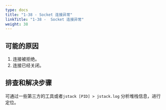 ```yaml
---
type: docs
title: "1-38 - Socket 连接异常"
linkTitle: "1-38 -  Socket 连接异常"
weight: 38
---
```


## 可能的原因

1. 连接被拒绝。
2. 连接已经关闭。

## 排查和解决步骤

可通过一些第三方的工具或者`jstack [PID] > jstack.log` 分析堆栈信息，进行定位。

<p style="margin-top: 3rem;"> </p>
